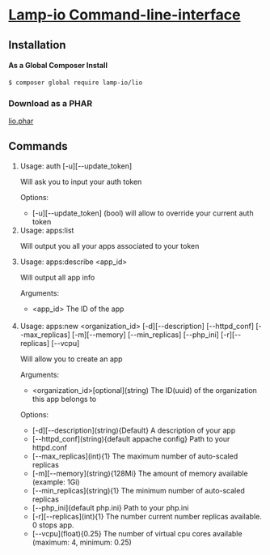 <h1><a href="https://www.lamp.io/" target="_blank">
    Lamp-io Command-line-interface
</a></h1>

Installation
------------
#### As a Global Composer Install
```sh
$ composer global require lamp-io/lio 
```
### Download as a PHAR
<a href = "">lio.phar</a>

Commands
------------
<ol>
<li> 
Usage: auth [-u][--update_token]
<p>Will ask you to input your auth token</p>
<p>Options:</p><ul>
<li>
[-u][--update_token] (bool) will allow to override your current auth token
</li>
</ul>
</li>
<li>
Usage: apps:list
<p>Will output you all your apps associated to your token</p>
</li>
<li>
Usage: apps:describe &lt;app_id&gt; 
<p>Will output all app info</p>
<p>Arguments:</p>
<ul>
<li>
&lt;app_id&gt; The ID of the app 
</li>
</ul><br>
<li>
Usage: apps:new &lt;organization_id&gt; [-d][--description] [--httpd_conf] [--max_replicas] [-m][--memory] [--min_replicas] [--php_ini] [-r][--replicas] [--vcpu]
<p>Will allow you to create an app</p>
<p>Arguments:</p>
<ul>
<li>
&lt;organization_id&gt[optional](string) The ID(uuid) of the organization this app belongs to 
</li>
</ul>
<p>Options:</p>
<ul>
<li>
[-d][--description](string){Default} A description of your app
</li>
<li>
[--httpd_conf](string){default appache config} Path to your httpd.conf
</li>
<li>
[--max_replicas](int){1} The maximum number of auto-scaled replicas
</li>
<li>
[-m][--memory](string){128Mi} The amount of memory available (example: 1Gi)
</li>
<li>
[--min_replicas](string){1} The minimum number of auto-scaled replicas
</li>
<li>
[--php_ini]{default php.ini} Path to your php.ini
</li>
<li>
[-r][--replicas](int){1} The number current number replicas available. 0 stops app.
</li>
<li>
[--vcpu](float){0.25}  The number of virtual cpu cores available (maximum: 4, minimum: 0.25)
</li>
</ul>
</li>
</ol>

